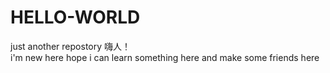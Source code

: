 # HELLO-WORLD
just another repostory
嗨人！  
i'm new here 
hope i can learn something here
and make some friends here
